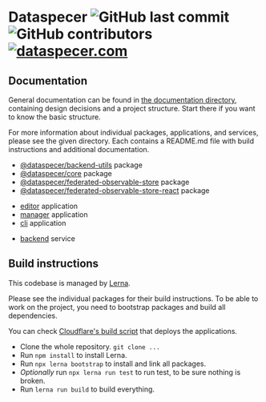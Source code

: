# Dataspecer ![GitHub last commit](https://img.shields.io/github/last-commit/mff-uk/dataspecer) ![GitHub contributors](https://img.shields.io/github/contributors/mff-uk/dataspecer) [![dataspecer.com](https://img.shields.io/badge/-dataspecer.com-informational)](https://dataspecer.com/)

## Documentation

General documentation can be found in [the documentation directory](./documentation), containing design decisions and a project structure. Start there if you want to know the basic structure.

For more information about individual packages, applications, and services, please see the given directory. Each contains a README.md file with build instructions and additional documentation.

- [@dataspecer/backend-utils](./packages/backend-utils) package
- [@dataspecer/core](./packages/core) package
- [@dataspecer/federated-observable-store](./packages/federated-observable-store) package
- [@dataspecer/federated-observable-store-react](./packages/federated-observable-store-react) package

<!-- -->

- [editor](./applications/editor) application
- [manager](./applications/manager) application
- [cli](./applications/cli) application

<!-- -->

- [backend](./services/backend) service

## Build instructions

This codebase is managed by [Lerna](https://github.com/lerna/lerna).

Please see the individual packages for their build instructions. To be able to work on the project, you need to bootstrap packages and build all dependencies.

You can check [Cloudflare's build script](cloudflare.build.sh) that deploys the applications.

- Clone the whole repository. `git clone ...`
- Run `npm install` to install Lerna.
- Run `npx lerna bootstrap` to install and link all packages.
- *Optionally* run `npx lerna run test` to run test, to be sure nothing is broken. 
- Run `lerna run build` to build everything.
